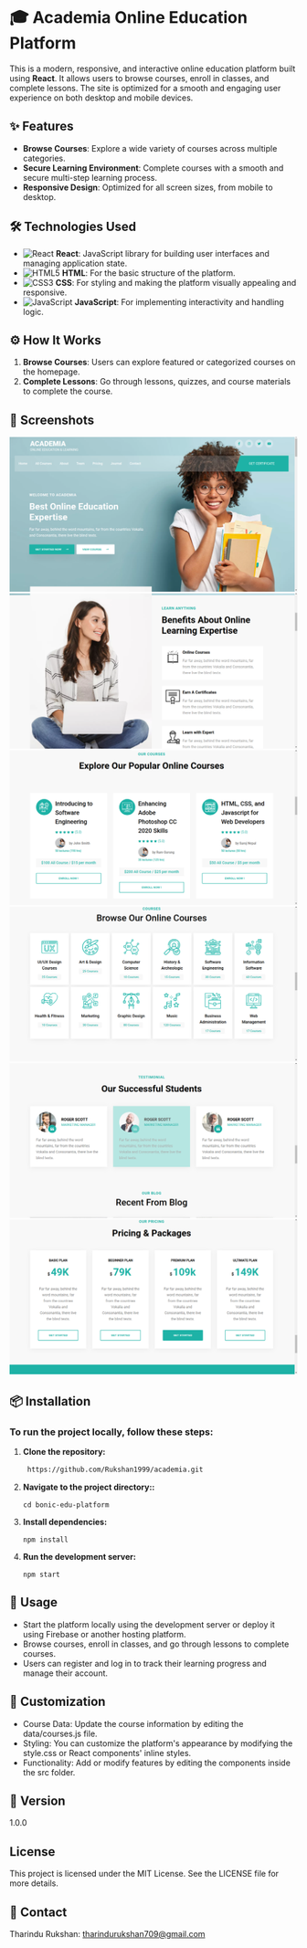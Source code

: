 # 🎓 Academia Online Education Platform

This is a modern, responsive, and interactive online education platform built using **React**. It allows users to browse courses, enroll in classes, and complete lessons. The site is optimized for a smooth and engaging user experience on both desktop and mobile devices.

## ✨ Features

- **Browse Courses**: Explore a wide variety of courses across multiple categories.
- **Secure Learning Environment**: Complete courses with a smooth and secure multi-step learning process.
- **Responsive Design**: Optimized for all screen sizes, from mobile to desktop.

## 🛠 Technologies Used

- ![React](https://img.icons8.com/color/30/react-native.png) **React**: JavaScript library for building user interfaces and managing application state.
- ![HTML5](https://img.icons8.com/color/30/html-5.png) **HTML**: For the basic structure of the platform.
- ![CSS3](https://img.icons8.com/color/30/css3.png) **CSS**: For styling and making the platform visually appealing and responsive.
- ![JavaScript](https://img.icons8.com/color/30/javascript.png) **JavaScript**: For implementing interactivity and handling logic.

## ⚙️ How It Works

1. **Browse Courses**: Users can explore featured or categorized courses on the homepage.
4. **Complete Lessons**: Go through lessons, quizzes, and course materials to complete the course.


## 📸 Screenshots

![Homepage Screenshot](public/Screenshot/home.png)
![Benifits Screenshot](public/Screenshot/benifits.png)
![Cources Screenshot](public/Screenshot/cources.png)
![Categories Screenshot](public/Screenshot/categories.png)
![Success Stories Screenshot](public/Screenshot/success%20stories.png)
![Pricing Screenshot](public/Screenshot/pricess.png)
## 📦 Installation

### To run the project locally, follow these steps:

1. **Clone the repository:**
   ```bash
    https://github.com/Rukshan1999/academia.git

2. **Navigate to the project directory::**
    ```
    cd bonic-edu-platform

3. **Install dependencies:**
    ```
    npm install

4. **Run the development server:**
    ```
    npm start

## 🚀 Usage
 - Start the platform locally using the development server or deploy it using Firebase or another hosting platform.
 - Browse courses, enroll in classes, and go through lessons to complete courses.
 - Users can register and log in to track their learning progress and manage their account.

## 🎨 Customization
 - Course Data: Update the course information by editing the data/courses.js file.
 - Styling: You can customize the platform's appearance by modifying the style.css or React components' inline styles.
 - Functionality: Add or modify features by editing the components inside the src folder.

## 📝 Version
1.0.0

## License
This project is licensed under the MIT License. See the LICENSE file for more details.

## 📧 Contact
Tharindu Rukshan:
tharindurukshan709@gmail.com